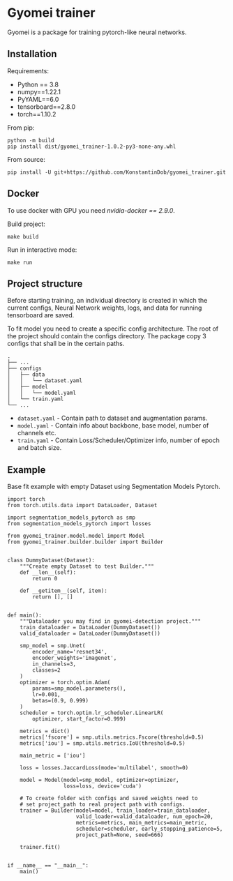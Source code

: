 # Gyomei trainer

Gyomei is a package for training pytorch-like neural networks.


## Installation

Requirements:
* Python == 3.8
* numpy==1.22.1
* PyYAML==6.0
* tensorboard==2.8.0
* torch==1.10.2

From pip:
```
python -m build
pip install dist/gyomei_trainer-1.0.2-py3-none-any.whl 
```

From source:
```
pip install -U git+https://github.com/KonstantinDob/gyomei_trainer.git
```

## Docker 

To use docker with GPU you need *nvidia-docker == 2.9.0*.

Build project:

```
make build
```

Run in interactive mode:

```
make run
```

## Project structure

Before starting training, an individual directory is created in which 
the current configs, Neural Network weights, logs, and data for 
running tensorboard are saved.

To fit model you need to create a specific config architecture.
The root of the project should contain the configs directory. The 
package copy 3 configs that shall be in the certain paths.

    .
    ├── ...
    ├── configs 
    │   ├── data                
    │   │   └── dataset.yaml   
    │   ├── model               
    │   │   └── model.yaml
    │   └── train.yaml          
    └── ...

* `dataset.yaml` - Contain path to dataset and augmentation params.
* `model.yaml` - Contain info about backbone, base model, number of 
channels etc.
* `train.yaml` - Contain Loss/Scheduler/Optimizer info, number of epoch 
and batch size.

## Example

Base fit example with empty Dataset using Segmentation Models Pytorch.

```
import torch
from torch.utils.data import DataLoader, Dataset

import segmentation_models_pytorch as smp
from segmentation_models_pytorch import losses

from gyomei_trainer.model.model import Model
from gyomei_trainer.builder.builder import Builder


class DummyDataset(Dataset):
    """Create empty Dataset to test Builder."""
    def __len__(self):
        return 0

    def __getitem__(self, item):
        return [], []


def main():
    """Dataloader you may find in gyomei-detection project."""
    train_dataloader = DataLoader(DummyDataset())
    valid_dataloader = DataLoader(DummyDataset())

    smp_model = smp.Unet(
        encoder_name='resnet34',
        encoder_weights='imagenet',
        in_channels=3,
        classes=2
    )
    optimizer = torch.optim.Adam(
        params=smp_model.parameters(),
        lr=0.001,
        betas=(0.9, 0.999)
    )
    scheduler = torch.optim.lr_scheduler.LinearLR(
        optimizer, start_factor=0.999)

    metrics = dict()
    metrics['fscore'] = smp.utils.metrics.Fscore(threshold=0.5)
    metrics['iou'] = smp.utils.metrics.IoU(threshold=0.5)

    main_metric = ['iou']

    loss = losses.JaccardLoss(mode='multilabel', smooth=0)

    model = Model(model=smp_model, optimizer=optimizer,
                  loss=loss, device='cuda')
    
    # To create folder with configs and saved weights need to
    # set project_path to real project path with configs.
    trainer = Builder(model=model, train_loader=train_dataloader,
                      valid_loader=valid_dataloader, num_epoch=20,
                      metrics=metrics, main_metrics=main_metric,
                      scheduler=scheduler, early_stopping_patience=5,
                      project_path=None, seed=666)

    trainer.fit()


if __name__ == "__main__":
    main()
```

